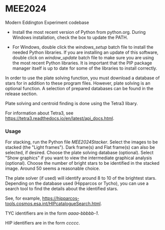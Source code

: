 # MEE2024
Modern Eddington Experiment codebase

- Install the most recent version of Python from python.org. During Windows installation, check the box to update the PATH.

- For Windows, double click the _windows_setup_ batch file to install the needed Python libraries.
If you are installing an update of this software, double click on _window_update_ batch file to make sure you are using the most recent Python libraries. 
It is important that the PIP package manager itself is up to date for some of the libraries to install correctly.

In order to use the plate solving function, you must download a database of stars for in addition to these program files.
However, plate solving is an optional function. A selection of prepared databases can be found in the release section.

Plate solving and centroid finding is done using the Tetra3 libary.

For information about Tetra3, see https://tetra3.readthedocs.io/en/latest/api_docs.html.


### **Usage**

For stacking, run the Python file _MEE2024Stacker_. Select the images to be stacked (the "Light frames").
Dark frame(s) and Flat frame(s) can also be selected, if desired.
Choose the plate solving database (optional).
Select "Show graphics" if you want to view the intermediate graphical analysis (optional).
Choose the number of bright stars to be identified in the stacked image. Around 50 seems a reasonable choice.

The plate solver (if used) will identify around 8 to 10 of the brightest stars.
Depending on the database used (Hipparcos or Tycho), you can use a search tool to find the details about the identified stars.

See, for example, https://hipparcos-tools.cosmos.esa.int/HIPcatalogueSearch.html.

TYC identifiers are in the form _aaaa-bbbbb-1_.

HIP identifiers are in the form _ccccc_.


